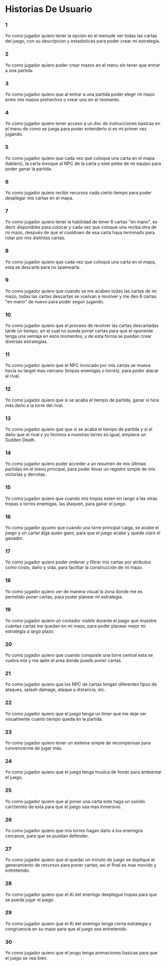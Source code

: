 # **Historias De Usuario**

### **1**

Yo como jugador quiero tener la opción en el menude ver todas las cartas del juego, con su descripcion y estadisticas para poder crear mi estrategia.

### **2**

Yo como jugador quiero poder crear mazos en el menu sin tener que entrar a una partida.

### **3**

Yo como jugador quiero que al entrar a una partida poder elegir mi mazo entre mis mazos prehechos o crear uno en el momento.

### **4**

Yo como jugador quiero tener acceso a un doc de instrucciones basicas en el menu de como se juega para poder entenderlo si es mi primer vez jugando.

### **5**

Yo como jugador quiero que cada vez que coloque una carta en el mapa (tablero), la carta invoque al NPC de la carta y este pelee de mi equipo para poder ganar la partida.

### **6**

Yo como jugador quiero recibir recursos cada cierto tiempo para poder desplegar mis cartas en el mapa.

### **7**

Yo como jugador quiero tener la habilidad de tener 6 cartas "en mano", es decir disponibles para colocar y cada vez que coloque una reciba otra de mi mazo, después de que el cooldown de esa carta haya terminado para rotar por mis distintas cartas.

### **8**

Yo como jugador quiero que cada vez que coloque una carta en el mapa, esta se descarte para no spamearla.

### **9**

Yo como jugador quiero que cuando se me acaben todas las cartas de mi mazo, todas las cartas descartas se vuelvan a revolver y me den 6 cartas "en mano" de nuevo para poder seguir jugando.

### **10**

Yo como jugador quiero que el proceso de revolver las cartas descartadas tarde un tiempo, en el cual no pueda poner cartas para que el oponente tenga una ventaja en esos momentos, y de esta forma se puedan crear diversas estrategias.

### **11**

Yo como jugador quiero que el NPC invocado por mis cartas se mueva hacia su target mas cercano (tropas enemigas o torres), para poder atacar al rival.

### **12**

Yo como jugador quiero que si se acaba el tiempo de partida, ganar si hice más daño a la torre del rival.

### **13**

Yo como jugador quiero que que si se acaba el tiempo de partida y si el daño que el rival y yo hicimos a nuestras torres es igual, empiece un Sudden Death.

### **14**

Yo como jugador quiero poder acceder a un resumen de mis últimas partidas en el menú principal, para poder llevar un registro simple de mis victorias y derrotas.

### **15**

Yo como jugador quiero que cuando mis tropas esten en rango a las otras tropas o torres enemigas, las ataquen, para ganar el juego.

### **16**

Yo como jugador qyuero que cuando una torre principal caiga, se acabe el juego y un cartel diga quien gano, para que el juego acabe y quede claro el ganador.

### **17**

Yo como jugador quiero poder ordenar y filtrar mis cartas por atributos como costo, daño y vida, para facilitar la construcción de mi mazo.

### **18**

Yo como jugador quiero ver de manera visual la zona donde me es permitido poner cartas, para poder planear mi estrategia.

### **19**

Yo como jugador quiero un contador visible durante el juego que muestre cuántas cartas me quedan en mi mazo, para poder planear mejor mi estrategia a largo plazo.

### **20**

Yo como jugador quiero que cuando conquiste una torre central esta se vuelva mia y me aplie el area donde puedo poner cartas.

### **21**

Yo como jugador quiero que los NPC de cartas tengan diferentes tipos de ataques, splash damage, ataque a distancia, etc.

### **22**

Yo como jugador quiero que el juego tenga un timer que me deje ver visualmente cuanto tiempo queda en la partida.

### **23**

Yo como jugador quiero tener un sistema simple de recompensas para convencerme de jugar más.

### **24**

Yo como jugador quiero que el juego tenga musica de fondo para ambientar el juego.

### **25**

Yo como jugador quiero que al poner una carta este haga un sonido carcteristo de esta para que el juego sea mas inmersivo.

### **26**

Yo como jugador quiero que mis torres hagan daño a los enemigos cercanos, para que se puedan defender.

### **27**

Yo como jugador quiero que al quedar un minuto de juego se duplique el generamiento de recursos para poner cartas, asi el final es mas movido y entretenido.

### **28**

Yo como jugador quiero que el AI del enemigo desplegue tropas para que se pueda jugar el juego.

### **29**

Yo como jugador quiero que el AI del enemigo tenga cierta estrategia y congruencia en su mazo para que el juego sea entretenido.

### **30**

Yo como jugador quiero que el jeugo tenga animaciones basicas para que el juego se vea bien.
